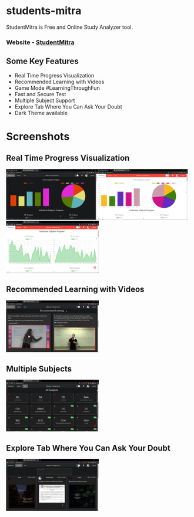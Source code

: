 # students-mitra

StudentMitra is Free and Online Study Analyzer tool.

### Website - [StudentMitra](https://www.studentmitra.in/)

## Some Key Features
- Real Time Progress Visualization
- Recommended Learning with Videos
- Game Mode #LearningThroughFun
- Fast and Secure Test
- Multiple Subject Support
- Explore Tab Where You Can Ask Your Doubt
- Dark Theme available

# Screenshots

## Real Time Progress Visualization
<img src= "https://raw.githubusercontent.com/pktintali/students-mitra/master/screenshots/screenshot1.png" width = "49%"/><img src= "https://raw.githubusercontent.com/pktintali/students-mitra/master/screenshots/screenshot2.png" width = "49%"/>
<img src= "https://raw.githubusercontent.com/pktintali/students-mitra/master/screenshots/screenshot3.png" width = "50%"/>

## Recommended Learning with Videos
<img src= "https://raw.githubusercontent.com/pktintali/students-mitra/master/screenshots/screenshot4.png" width = "50%"/>

## Multiple Subjects
<img src= "https://raw.githubusercontent.com/pktintali/students-mitra/master/screenshots/screenshot5.png" width = "50%"/>

## Explore Tab Where You Can Ask Your Doubt
<img src= "https://raw.githubusercontent.com/pktintali/students-mitra/master/screenshots/screenshot6.png" width = "50%"/>

